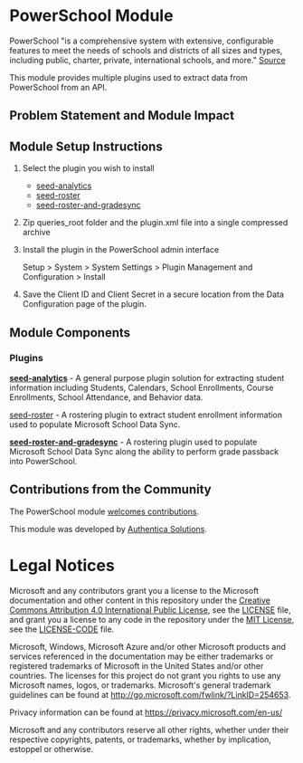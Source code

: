 # PowerSchool Module
PowerSchool "is a comprehensive system with extensive, configurable features to meet the needs of schools and districts of all sizes and types, including public, charter, private, international schools, and more." [Source](https://www.powerschool.com/student-information-cloud/powerschool-sis/)

This module provides multiple plugins used to extract data from PowerSchool from an API.

## Problem Statement and Module Impact

## Module Setup Instructions
1. Select the plugin you wish to install
    * [seed-analytics](seed-analytics/)
    * [seed-roster](seed-roster/)
    * [seed-roster-and-gradesync](seed-roster-and-gradesync/)
2. Zip queries_root folder and the plugin.xml file into a single compressed archive
3. Install the plugin in the PowerSchool admin interface

    Setup > System > System Settings > Plugin Management and Configuration > Install
4. Save the Client ID and Client Secret in a secure location from the Data Configuration page of the plugin.

## Module Components

### Plugins
**[seed-analytics](seed-analytics/)** - A general purpose plugin solution for extracting student information including Students, Calendars, School Enrollments, Course Enrollments, School Attendance, and Behavior data.

 [seed-roster](seed-roster/) - A rostering plugin to extract student enrollment information used to populate Microsoft School Data Sync.

**[seed-roster-and-gradesync](seed-roster-and-gradesync/)** - A rostering plugin used to populate Microsoft School Data Sync along the ability to perform grade passback into PowerSchool.

## Contributions from the Community
 
The PowerSchool module [welcomes contributions](https://github.com/microsoft/OpenEduAnalytics/blob/main/docs/license/CONTRIBUTING.md).

This module was developed by [Authentica Solutions](https://authenticasolutions.com/).

# Legal Notices
Microsoft and any contributors grant you a license to the Microsoft documentation and other content
in this repository under the [Creative Commons Attribution 4.0 International Public License](https://creativecommons.org/licenses/by/4.0/legalcode),
see the [LICENSE](LICENSE) file, and grant you a license to any code in the repository under the [MIT License](https://opensource.org/licenses/MIT), see the
[LICENSE-CODE](LICENSE-CODE) file.

Microsoft, Windows, Microsoft Azure and/or other Microsoft products and services referenced in the documentation
may be either trademarks or registered trademarks of Microsoft in the United States and/or other countries.
The licenses for this project do not grant you rights to use any Microsoft names, logos, or trademarks.
Microsoft's general trademark guidelines can be found at http://go.microsoft.com/fwlink/?LinkID=254653.

Privacy information can be found at https://privacy.microsoft.com/en-us/

Microsoft and any contributors reserve all other rights, whether under their respective copyrights, patents,
or trademarks, whether by implication, estoppel or otherwise.
